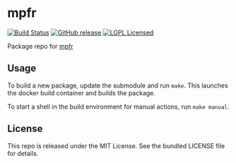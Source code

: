 mpfr
==========

[![Build Status](https://img.shields.io/travis/com/amylum/mpfr.svg)](https://travis-ci.com/amylum/mpfr)
[![GitHub release](https://img.shields.io/github/release/amylum/mpfr.svg)](https://github.com/amylum/mpfr/releases)
[![LGPL Licensed](http://img.shields.io/badge/license-LGPL-green.svg)](https://tldrlegal.com/license/gnu-lesser-general-public-license-v3-(lgpl-3))

Package repo for [mpfr](https://www.mpfr.org/)

## Usage

To build a new package, update the submodule and run `make`. This launches the docker build container and builds the package.

To start a shell in the build environment for manual actions, run `make manual`.

## License

This repo is released under the MIT License. See the bundled LICENSE file for details.

